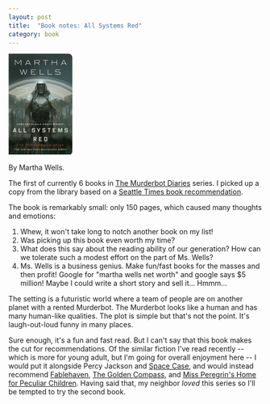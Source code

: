 ```yaml
---
layout: post
title:  "Book notes: All Systems Red"
category: book
---
```


![Book cover](/assets/all-systems-red.jpg)

By Martha Wells.

The first of currently 6 books in [The Murderbot Diaries](https://en.wikipedia.org/wiki/The_Murderbot_Diaries) series. I picked up a copy from the library based on a [Seattle Times book recommendation](https://www.seattletimes.com/entertainment/books/20-summer-book-recommendations-from-your-favorite-seattle-and-wa-authors/).

The book is remarkably small: only 150 pages, which caused many thoughts and emotions:
1. Whew, it won't take long to notch another book on my list!
2. Was picking up this book even worth my time?
3. What does this say about the reading ability of our generation? How can we tolerate such a modest effort on the part of Ms. Wells?
4. Ms. Wells is a business genius. Make fun/fast books for the masses and then profit! Google for "martha wells net worth" and google says $5 million! Maybe I could write a short story and sell it... Hmmm...

The setting is a futuristic world where a team of people are on another planet with a rented Murderbot. The Murderbot looks like a human and has many human-like qualities. The plot is simple but that's not the point. It's laugh-out-loud funny in many places.

Sure enough, it's a fun and fast read. But I can't say that this book makes the cut for recommendations. Of the similar fiction I've read recently -- which is more for young adult, but I'm going for overall enjoyment here -- I would put it alongside Percy Jackson and [Space Case](./2021-06-09-space-case.md), and would instead recommend [Fablehaven](./2021-08-12-fablehaven.md), [The Golden Compass](./2020-07-11-the-golden-compass.md), and [Miss Peregrin's Home for Peculiar Children](./2020-12-16-miss-peregrins-home-for-peculiar-children.md). Having said that, my neighbor *loved* this series so I'll be tempted to try the second book.
